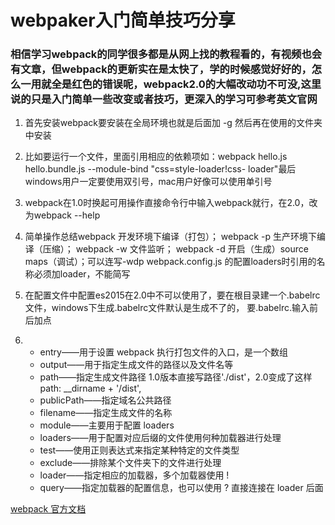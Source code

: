 # webpaker入门简单技巧分享

### 相信学习webpack的同学很多都是从网上找的教程看的，有视频也会有文章，但webpack的更新实在是太快了，学的时候感觉好好的，怎么一用就全是红色的错误呢，webpack2.0的大幅改动功不可没,这里说的只是入门简单一些改变或者技巧，更深入的学习可参考英文官网

1. 首先安装webpack要安装在全局环境也就是后面加  -g 然后再在使用的文件夹中安装

2.  比如要运行一个文件，里面引用相应的依赖项如：webpack hello.js hello.bundle.js --module-bind "css=style-loader!css- loader"最后windows用户一定要使用双引号，mac用户好像可以使用单引号

3.  webpack在1.0时换起可用操作直接命令行中输入webpack就行，在2.0，改为webpack --help

4.  简单操作总结webpack 开发环境下编译（打包）；
    webpack -p 生产环境下编译（压缩）；
    webpack -w 文件监听；
    webpack -d 开启（生成）source maps（调试）；可以连写-wdp
    webpack.config.js 的配置loaders时引用的名称必须加loader，不能简写

5.  在配置文件中配置es2015在2.0中不可以使用了，要在根目录建一个.babelrc文件，windows下生成.babelrc文件默认是生成不了的，
    要.babelrc.输入前后加点

6.  * entry——用于设置 webpack 执行打包文件的入口，是一个数组
    * output——用于指定生成文件的路径以及文件名等
	* path——指定生成文件路径 1.0版本直接写路径'./dist'，2.0变成了这样path: __dirname + '/dist',
	* publicPath——指定域名公共路径
	* filename——指定生成文件的名称
	* module——主要用于配置 loaders
	* loaders——用于配置对应后缀的文件使用何种加载器进行处理
	* test——使用正则表达式来指定某种特定的文件类型
	* exclude——排除某个文件夹下的文件进行处理
	* loader——指定相应的加载器，多个加载器使用 ! 
	* query——指定加载器的配置信息，也可以使用 ? 直接连接在 loader 后面

 [webpack 官方文档](http://webpack.github.io/docs/ "webpack") 
